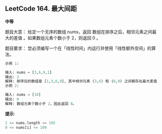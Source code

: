 <style>
{
  font-size: 13px
}
</style>

## LeetCode 164. 最大间距
**中等**

题目大意： 给定一个无序的数组 nums，返回 数组在排序之后，相邻元素之间最大的差值 。如果数组元素个数小于 2，则返回 0 。

题目要求： 您必须编写一个在「线性时间」内运行并使用「线性额外空间」的算法。

 
```python
示例 1:

输入: nums = [3,6,9,1]
输出: 3
解释: 排序后的数组是 [1,3,6,9], 其中相邻元素 (3,6) 和 (6,9) 之间都存在最大差值 3。
示例 2:

输入: nums = [10]
输出: 0
解释: 数组元素个数小于 2，因此返回 0。
```

**提示**:
```python
1 <= nums.length <= 105
0 <= nums[i] <= 109
```
